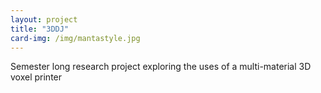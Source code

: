 ```yaml
---
layout: project
title: "3DDJ"
card-img: /img/mantastyle.jpg
---
```


Semester long research project exploring the uses of a multi-material 3D voxel printer